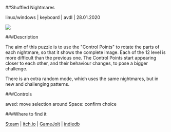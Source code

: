 ##Shuffled Nightmares

linux/windows | keyboard | avdl | 28.01.2020

<img id="icon_light" src="@DIR_IMAGES@icon_shuffled-nightmares.png"/>

###Description

The aim of this puzzle is to use the "Control Points" to rotate the parts of each nightmare, so that it shows the complete image.
Each of the 12 level is more difficult than the previous one. The Control Points start appearing closer to each other, and their behaviour changes, to pose a bigger challenge.

There is an extra random mode, which uses the same nightmares, but in new and challenging patterns.

###Controls

awsd: move selection around
Space: confirm choice

###Where to find it

[Steam](https://store.steampowered.com/app/1289510) |
[itch.io](https://darkdimension.itch.io/shuffled-nightmares) |
[GameJolt](https://gamejolt.com/games/shuffled_nightmares/484001) |
[indiedb](https://www.indiedb.com/games/shuffled-nightmares)
